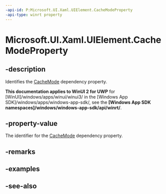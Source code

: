 ```yaml
---
-api-id: P:Microsoft.UI.Xaml.UIElement.CacheModeProperty
-api-type: winrt property
---
```


<!-- Property syntax
public Windows.UI.Xaml.DependencyProperty CacheModeProperty { get; }
-->

# Microsoft.UI.Xaml.UIElement.CacheModeProperty

## -description
Identifies the [CacheMode](uielement_cachemode.md) dependency property.

**This documentation applies to WinUI 2 for UWP** for [WinUI]/windows/apps/winui/winui3/ in the [Windows App SDK]/windows/apps/windows-app-sdk/, see the **[Windows App SDK namespaces]/windows/windows-app-sdk/api/winrt/**.

## -property-value
The identifier for the [CacheMode](uielement_cachemode.md) dependency property.

## -remarks

## -examples

## -see-also
